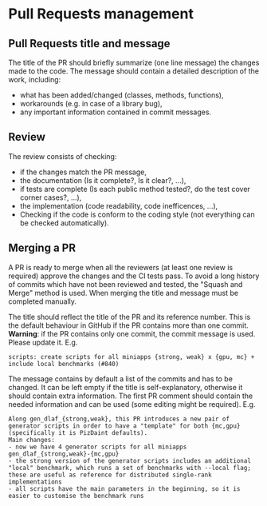 # Pull Requests management

## Pull Requests title and message

The title of the PR should briefly summarize (one line message) the changes made to the code.
The message should contain a detailed description of the work, including:
- what has been added/changed (classes, methods, functions),
- workarounds (e.g. in case of a library bug),
- any important information contained in commit messages.

## Review

The review consists of checking:
- if the changes match the PR message,
- the documentation (Is it complete?, Is it clear?, ...),
- if tests are complete (Is each public method tested?, do the test cover corner cases?, ...),
- the implementation (code readability, code inefficences, ...),
- Checking if the code is conform to the coding style (not everything can be checked automatically).

## Merging a PR

A PR is ready to merge when all the reviewers (at least one review is required) approve the changes and the CI tests pass.
To avoid a long history of commits which have not been reviewed and tested, the "Squash and Merge" method is used.
When merging the title and message must be completed manually.

The title should reflect the title of the PR and its reference number.
This is the default behaviour in GitHub if the PR contains more than one commit. **Warning**: if the PR contains only one commit, the commit message is used. Please update it.
E.g.
```
scripts: create scripts for all miniapps {strong, weak} x {gpu, mc} + include local benchmarks (#840)
```

The message contains by default a list of the commits and has to be changed.
It can be left empty if the title is self-explanatory, otherwise it should contain extra information. The first PR comment should contain the needed information and can be used (some editing might be required).
E.g.
```
Along gen_dlaf_{strong,weak}, this PR introduces a new pair of generator scripts in order to have a "template" for both {mc,gpu} (specifically it is PizDaint defaults).
Main changes:
- now we have 4 generator scripts for all miniapps gen_dlaf_{strong,weak}-{mc,gpu}
- the strong version of the generator scripts includes an additional "local" benchmark, which runs a set of benchmarks with --local flag; these are useful as reference for distributed single-rank implementations
- all scripts have the main parameters in the beginning, so it is easier to customise the benchmark runs
```
